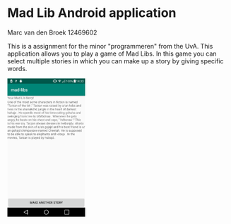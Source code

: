
# Mad Lib Android application

Marc van den Broek 12469602

This is a assignment for the minor "programmeren" from the UvA. This application allows you to play a game of Mad Libs. In this game you can select multiple stories in which you can make up a story by giving specific words.

<img src="https://github.com/broekm006/mad-libs/blob/master/doc/screen_mad_libs.png" height="20%" width="35%"/>
